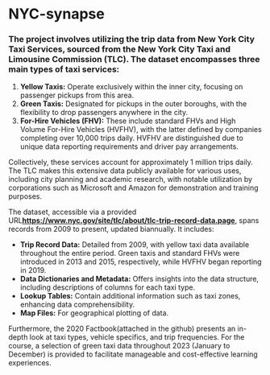 # NYC-synapse
### The project involves utilizing the trip data from New York City Taxi Services, sourced from the New York City Taxi and Limousine Commission (TLC). The dataset encompasses three main types of taxi services:

1. **Yellow Taxis:** Operate exclusively within the inner city, focusing on passenger pickups from this area.
2. **Green Taxis:** Designated for pickups in the outer boroughs, with the flexibility to drop passengers anywhere in the city.
3. **For-Hire Vehicles (FHV):** These include standard FHVs and High Volume For-Hire Vehicles (HVFHV), with the latter defined by companies completing over 10,000 trips daily. HVFHV are distinguished due to unique data reporting requirements and driver pay arrangements.

Collectively, these services account for approximately 1 million trips daily. The TLC makes this extensive data publicly available for various uses, including city planning and academic research, with notable utilization by corporations such as Microsoft and Amazon for demonstration and training purposes.

The dataset, accessible via a provided URL**https://www.nyc.gov/site/tlc/about/tlc-trip-record-data.page**, spans records from 2009 to present, updated biannually. It includes:

- **Trip Record Data:** Detailed from 2009, with yellow taxi data available throughout the entire period. Green taxis and standard FHVs were introduced in 2013 and 2015, respectively, while HVFHV began reporting in 2019.
- **Data Dictionaries and Metadata:** Offers insights into the data structure, including descriptions of columns for each taxi type.
- **Lookup Tables:** Contain additional information such as taxi zones, enhancing data comprehensibility.
- **Map Files:** For geographical plotting of data.

Furthermore, the 2020 Factbook(attached in the github) presents an in-depth look at taxi types, vehicle specifics, and trip frequencies. For the course, a selection of green taxi data throughout 2023 (January to December) is provided to facilitate manageable and cost-effective learning experiences. 
